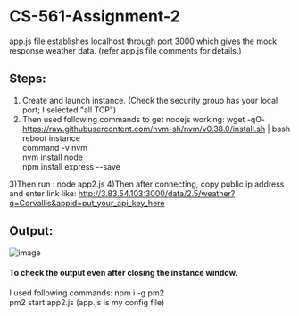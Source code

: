 # CS-561-Assignment-2

app.js file establishes localhost through port 3000 which gives the mock response weather data. 
(refer app.js file comments for details.)



## Steps:
1) Create and launch instance. (Check the security group has your local port; I selected "all TCP")
2) Then used following commands to get nodejs working:
     wget -qO- https://raw.githubusercontent.com/nvm-sh/nvm/v0.38.0/install.sh | bash <br />
     reboot instance <br />
     command -v nvm <br />
     nvm install node <br />
     npm install express --save 
     
3)Then run : node app2.js
4)Then after connecting, copy public ip address and enter link like: http://3.83.54.103:3000/data/2.5/weather?q=Corvallis&appid=put_your_api_key_here

## Output:

![image](https://user-images.githubusercontent.com/68733686/149707200-5f4028eb-99b0-4e7d-ae84-b7bc2979e2e7.png)

#### To check the output even after closing the instance window. 
I used following commands: 
npm i -g pm2 <br />
pm2 start app2.js (app.js is my config file)
